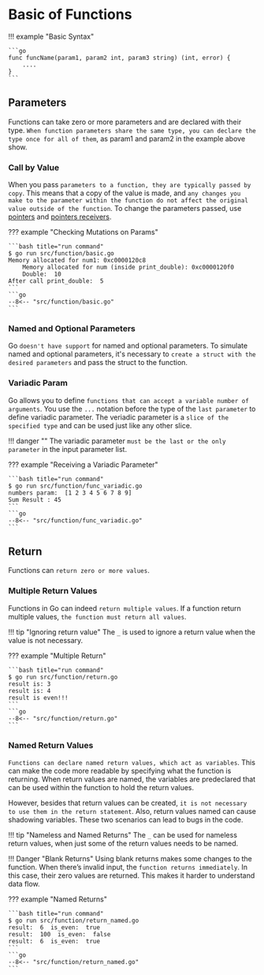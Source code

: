 # Basic of Functions

!!! example "Basic Syntax"

    ```go
    func funcName(param1, param2 int, param3 string) (int, error) {
        ....
    }
    ```

## Parameters

Functions can take zero or more parameters and are declared with their type. `When function parameters share the same type, you can declare the type once for all of them`, as param1 and param2 in the example above show.

### Call by Value

When you pass `parameters to a function, they are typically passed by copy`. This means that a copy of the value is made, and `any changes you make to the parameter within the function do not affect the original value outside of the function`. To change the parameters passed, use [pointers](../pointers.md#pointers) and [pointers receivers](../structs/structs.md#pointer-receivers).

??? example "Checking Mutations on Params"

    ```bash title="run command"
    $ go run src/function/basic.go
    Memory allocated for num1: 0xc0000120c8
        Memory allocated for num (inside print_double): 0xc0000120f0
        Double:  10
    After call print_double:  5
    ```
    ```go
    --8<-- "src/function/basic.go"
    ```

### Named and Optional Parameters

Go `doesn't have support` for named and optional parameters. To simulate named and optional parameters, it's necessary to `create a struct with the desired parameters` and pass the struct to the function.

### Variadic Param

Go allows you to define `functions that can accept a variable number of arguments`. You use the `...` notation before the type of the `last parameter` to define variadic parameter. The veriadic parameter is a `slice of the specified type` and can be used just like any other slice.

!!! danger ""
    The variadic parameter `must be the last or the only parameter` in the input parameter list.

??? example "Receiving a Variadic Parameter"

    ```bash title="run command"
    $ go run src/function/func_variadic.go
    numbers param:  [1 2 3 4 5 6 7 8 9]
    Sum Result : 45
    ```
    ```go
    --8<-- "src/function/func_variadic.go"
    ```

## Return

Functions can `return zero or more values`.

### Multiple Return Values

Functions in Go can indeed `return multiple values`. If a function return multiple values, `the function must return all values`.

!!! tip "Ignoring return value"
    The `_` is used to ignore a return value when the value is not necessary.

??? example "Multiple Return"

    ```bash title="run command"
    $ go run src/function/return.go
    result is: 3
    result is: 4
    result is even!!!
    ```
    ```go
    --8<-- "src/function/return.go"
    ```

### Named Return Values

`Functions can declare named return values, which act as variables`. This can make the code more readable by specifying what the function is returning. When return values are named, the variables are predeclared that can be used within the function to hold the return values.

However, besides that return values can be created, `it is not necessary to use them in the return statement`. Also, return values named can cause shadowing variables. These two scenarios can lead to bugs in the code.

!!! tip "Nameless and Named Returns"
    The `_` can be used for nameless return values, when just some of the return values needs to be named.

!!! Danger "Blank Returns"
    Using blank returns makes some changes to the function. When there’s invalid input, the `function returns immediately`. In this case, their zero values are returned. This makes it harder to understand data flow.

??? example "Named Returns"

    ```bash title="run command"
    $ go run src/function/return_named.go
    result:  6  is_even:  true
    result:  100  is_even:  false
    result:  6  is_even:  true
    ```
    ```go
    --8<-- "src/function/return_named.go"
    ```
